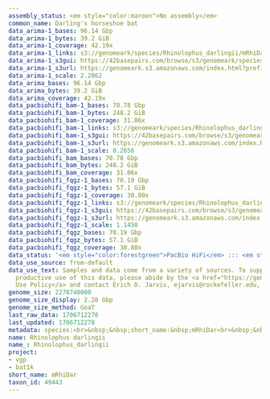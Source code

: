 ```yaml
---
assembly_status: <em style="color:maroon">No assembly</em>
common_name: Darling's horseshoe bat
data_arima-1_bases: 96.14 Gbp
data_arima-1_bytes: 39.2 GiB
data_arima-1_coverage: 42.19x
data_arima-1_links: s3://genomeark/species/Rhinolophus_darlingii/mRhiDar1/genomic_data/arima/<br>
data_arima-1_s3gui: https://42basepairs.com/browse/s3/genomeark/species/Rhinolophus_darlingii/mRhiDar1/genomic_data/arima/
data_arima-1_s3url: https://genomeark.s3.amazonaws.com/index.html?prefix=species/Rhinolophus_darlingii/mRhiDar1/genomic_data/arima/
data_arima-1_scale: 2.2862
data_arima_bases: 96.14 Gbp
data_arima_bytes: 39.2 GiB
data_arima_coverage: 42.19x
data_pacbiohifi_bam-1_bases: 70.78 Gbp
data_pacbiohifi_bam-1_bytes: 248.2 GiB
data_pacbiohifi_bam-1_coverage: 31.06x
data_pacbiohifi_bam-1_links: s3://genomeark/species/Rhinolophus_darlingii/mRhiDar1/genomic_data/pacbio_hifi/<br>
data_pacbiohifi_bam-1_s3gui: https://42basepairs.com/browse/s3/genomeark/species/Rhinolophus_darlingii/mRhiDar1/genomic_data/pacbio_hifi/
data_pacbiohifi_bam-1_s3url: https://genomeark.s3.amazonaws.com/index.html?prefix=species/Rhinolophus_darlingii/mRhiDar1/genomic_data/pacbio_hifi/
data_pacbiohifi_bam-1_scale: 0.2656
data_pacbiohifi_bam_bases: 70.78 Gbp
data_pacbiohifi_bam_bytes: 248.2 GiB
data_pacbiohifi_bam_coverage: 31.06x
data_pacbiohifi_fqgz-1_bases: 70.19 Gbp
data_pacbiohifi_fqgz-1_bytes: 57.1 GiB
data_pacbiohifi_fqgz-1_coverage: 30.80x
data_pacbiohifi_fqgz-1_links: s3://genomeark/species/Rhinolophus_darlingii/mRhiDar1/genomic_data/pacbio_hifi/<br>
data_pacbiohifi_fqgz-1_s3gui: https://42basepairs.com/browse/s3/genomeark/species/Rhinolophus_darlingii/mRhiDar1/genomic_data/pacbio_hifi/
data_pacbiohifi_fqgz-1_s3url: https://genomeark.s3.amazonaws.com/index.html?prefix=species/Rhinolophus_darlingii/mRhiDar1/genomic_data/pacbio_hifi/
data_pacbiohifi_fqgz-1_scale: 1.1450
data_pacbiohifi_fqgz_bases: 70.19 Gbp
data_pacbiohifi_fqgz_bytes: 57.1 GiB
data_pacbiohifi_fqgz_coverage: 30.80x
data_status: '<em style="color:forestgreen">PacBio HiFi</em> ::: <em style="color:forestgreen">Arima</em>'
data_use_source: from-default
data_use_text: Samples and data come from a variety of sources. To support fair and
  productive use of this data, please abide by the <a href="https://genome10k.soe.ucsc.edu/data-use-policies/">Data
  Use Policy</a> and contact Erich D. Jarvis, ejarvis@rockefeller.edu, with any questions.
genome_size: 2278740000
genome_size_display: 2.28 Gbp
genome_size_method: GoaT
last_raw_data: 1706712278
last_updated: 1706712278
metadata: species:<br>&nbsp;&nbsp;short_name:&nbsp;mRhiDar<br>&nbsp;&nbsp;name:&nbsp;Rhinolophus&nbsp;darlingii<br>&nbsp;&nbsp;taxon_id:&nbsp;49443<br>&nbsp;&nbsp;common_name:&nbsp;Darling's&nbsp;horseshoe&nbsp;bat<br>&nbsp;&nbsp;order:<br>&nbsp;&nbsp;&nbsp;&nbsp;name:&nbsp;Chiroptera<br>&nbsp;&nbsp;family:<br>&nbsp;&nbsp;&nbsp;&nbsp;name:&nbsp;Rhinolophidae<br>&nbsp;&nbsp;individuals:<br>&nbsp;&nbsp;-&nbsp;mRhiDar1<br>&nbsp;&nbsp;genome_size:&nbsp;2278740000<br>&nbsp;&nbsp;genome_size_method:&nbsp;GoaT<br>&nbsp;&nbsp;project:&nbsp;[&nbsp;vgp&nbsp;,&nbsp;bat1k&nbsp;]<br>
name: Rhinolophus darlingii
name_: Rhinolophus_darlingii
project:
- vgp
- bat1k
short_name: mRhiDar
taxon_id: 49443
---
```

